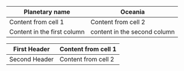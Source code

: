 Planetary name | Oceania
---------------|---------------
Content from cell 1 | Content from cell 2
Content in the first column | content in the second column

First Header | Content from cell 1 
-------------|-----------------------
Second Header | Content from cell 2
